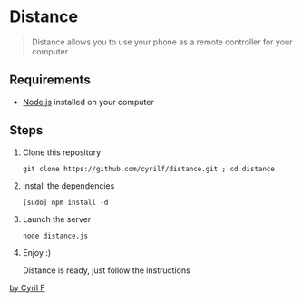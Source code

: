 # Distance

> Distance allows you to use your phone as a remote controller for your computer

## Requirements

- [Node.js](http://nodejs.org) installed on your computer

## Steps

1.  Clone this repository

    `git clone https://github.com/cyrilf/distance.git ; cd distance`

2.  Install the dependencies
 
    `[sudo] npm install -d`

3.  Launch the server
 
    `node distance.js`

4.  Enjoy :)

    Distance is ready, just follow the instructions

[by Cyril F](http://cyrilf.com)